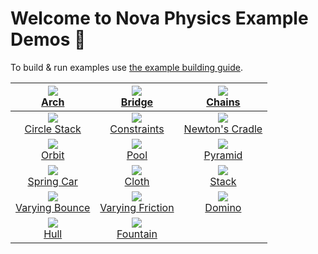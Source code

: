 # Welcome to Nova Physics Example Demos 👋
To build & run examples use [the example building guide](https://github.com/kadir014/nova-physics/blob/main/BUILDING.md#running-nova-physics-example-demos).

| <img src="https://raw.githubusercontent.com/kadir014/nova-physics/main/examples/assets/example_arch.png"><br> [Arch](https://github.com/kadir014/nova-physics/blob/main/examples/arch.c) | <img src="https://raw.githubusercontent.com/kadir014/nova-physics/main/examples/assets/example_bridge.png"> <br>  [Bridge](https://github.com/kadir014/nova-physics/blob/main/examples/bridge.c) | <img src="https://raw.githubusercontent.com/kadir014/nova-physics/main/examples/assets/example_chains.png"> <br>  [Chains](https://github.com/kadir014/nova-physics/blob/main/examples/chains.c) |
| :---: | :---: | :---: |
| <img src="https://raw.githubusercontent.com/kadir014/nova-physics/main/examples/assets/example_circle_stack.png"> <br> [Circle Stack](https://github.com/kadir014/nova-physics/blob/main/examples/circle_stack.c) | <img src="https://raw.githubusercontent.com/kadir014/nova-physics/main/examples/assets/example_springs.png"> <br> [Constraints](https://github.com/kadir014/nova-physics/blob/main/examples/constraints.c) | <img src="https://raw.githubusercontent.com/kadir014/nova-physics/main/examples/assets/example_newtonscradle.png"> <br> [Newton's Cradle](https://github.com/kadir014/nova-physics/blob/main/examples/newtons_cradle.c) |
| <img src="https://raw.githubusercontent.com/kadir014/nova-physics/main/examples/assets/example_orbit.png"> <br> [Orbit](https://github.com/kadir014/nova-physics/blob/main/examples/orbit.c) | <img src="https://raw.githubusercontent.com/kadir014/nova-physics/main/examples/assets/example_pool.png"> <br> [Pool](https://github.com/kadir014/nova-physics/blob/main/examples/pool.c) | <img src="https://raw.githubusercontent.com/kadir014/nova-physics/main/examples/assets/example_pyramid.png"> <br> [Pyramid](https://github.com/kadir014/nova-physics/blob/main/examples/pyramid.c) |
| <img src="https://raw.githubusercontent.com/kadir014/nova-physics/main/examples/assets/example_spring_car.png"> <br> [Spring Car](https://github.com/kadir014/nova-physics/blob/main/examples/spring_car.c) | <img src="https://raw.githubusercontent.com/kadir014/nova-physics/main/examples/assets/example_cloth.png"> <br> [Cloth](https://github.com/kadir014/nova-physics/blob/main/examples/cloth.c) | <img src="https://raw.githubusercontent.com/kadir014/nova-physics/main/examples/assets/example_stack.png"> <br> [Stack](https://github.com/kadir014/nova-physics/blob/main/examples/stack.c) |
| <img src="https://raw.githubusercontent.com/kadir014/nova-physics/main/examples/assets/example_vbounce.png"> <br> [Varying Bounce](https://github.com/kadir014/nova-physics/blob/main/examples/varying_bounce.c) | <img src="https://raw.githubusercontent.com/kadir014/nova-physics/main/examples/assets/example_vfriction.png"> <br> [Varying Friction](https://github.com/kadir014/nova-physics/blob/main/examples/varying_friction.c) | <img src="https://raw.githubusercontent.com/kadir014/nova-physics/main/examples/assets/example_domino.png"> <br> [Domino](https://github.com/kadir014/nova-physics/blob/main/examples/domino.c) |
| <img src="https://raw.githubusercontent.com/kadir014/nova-physics/main/examples/assets/example_hull.png"> <br> [Hull](https://github.com/kadir014/nova-physics/blob/main/examples/hull.c) | <img src="https://raw.githubusercontent.com/kadir014/nova-physics/main/examples/assets/example_fountain.png"> <br> [Fountain](https://github.com/kadir014/nova-physics/blob/main/examples/fountain.c) |  |